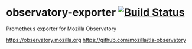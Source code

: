 # observatory-exporter [![Build Status](https://travis-ci.com/Jimdo/observatory-exporter.svg?token=1djnvUyMgtcVefCz54T4&branch=master)](https://travis-ci.com/Jimdo/observatory-exporter)
Prometheus exporter for Mozilla Observatory

https://observatory.mozilla.org
https://github.com/mozilla/tls-observatory

